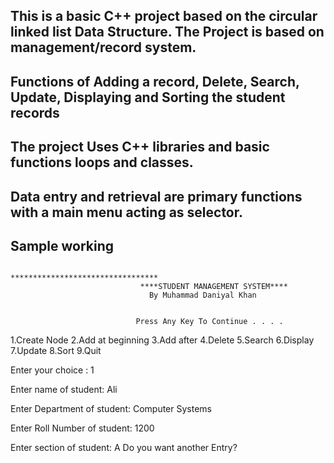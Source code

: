 ## This is a basic C++ project based on the circular linked list Data Structure. The Project is based on management/record system.

## Functions of Adding a record, Delete, Search, Update, Displaying and Sorting the student records

## The project Uses C++ libraries and basic functions loops and classes.

## Data entry and retrieval are primary functions with a main menu acting as selector.

## Sample working
			                                 *********************************
                                 ****STUDENT MANAGEMENT SYSTEM****
                                   By Muhammad Daniyal Khan


                                Press Any Key To Continue . . . .
1.Create Node
2.Add at beginning
3.Add after
4.Delete
5.Search
6.Display
7.Update
8.Sort
9.Quit


Enter your choice : 1

Enter name of student:
Ali

Enter Department of student:
Computer Systems

Enter Roll Number of student:
1200

Enter section of student:
A
Do you want another Entry? 


